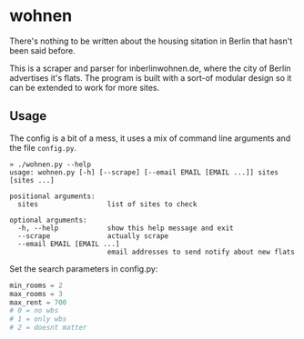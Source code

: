 # wohnen

There's nothing to be written about the housing sitation in Berlin that hasn't been said before. 

This is a scraper and parser for inberlinwohnen.de, where the city of Berlin advertises it's flats. The program is built with a sort-of modular design so it can be extended to work for more sites. 

## Usage 

The config is a bit of a mess, it uses a mix of command line arguments and the file `config.py`. 

```shell                                                                                                                           
» ./wohnen.py --help
usage: wohnen.py [-h] [--scrape] [--email EMAIL [EMAIL ...]] sites [sites ...]

positional arguments:
  sites                 list of sites to check

optional arguments:
  -h, --help            show this help message and exit
  --scrape              actually scrape
  --email EMAIL [EMAIL ...]
                        email addresses to send notify about new flats

```

Set the search parameters in config.py:

```python
min_rooms = 2
max_rooms = 3
max_rent = 700
# 0 = no wbs
# 1 = only wbs
# 2 = doesnt matter
```

